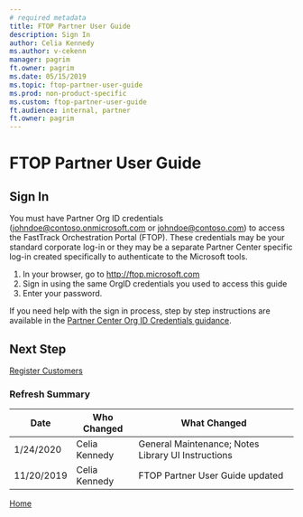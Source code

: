 ```yaml
---
# required metadata
title: FTOP Partner User Guide
description: Sign In
author: Celia Kennedy
ms.author: v-cekenn
manager: pagrim
ft.owner: pagrim
ms.date: 05/15/2019
ms.topic: ftop-partner-user-guide
ms.prod: non-product-specific
ms.custom: ftop-partner-user-guide
ft.audience: internal, partner
ft.owner: pagrim
---
```


# FTOP Partner User Guide

## Sign In

You must have Partner Org ID credentials (johndoe@contoso.onmicrosoft.com or johndoe@contoso.com) to access the FastTrack Orchestration Portal (FTOP).  These credentials may be your standard corporate log-in or they may be a separate Partner Center specific log-in created specifically to authenticate to the Microsoft tools.

1. In your browser, go to http://ftop.microsoft.com
2. Sign in using the same OrgID credentials you used to access this guide
3. Enter your password.

If you need help with the sign in process, step by step instructions are available in the [Partner Center Org ID Credentials guidance](partner-center-org-id-credentials/index.md).

## Next Step

[Register Customers](register-customers.md)

### Refresh Summary

|Date|Who Changed|What Changed|
|---------|---------------|----------------------------|
|1/24/2020| Celia Kennedy| General Maintenance; Notes Library UI Instructions|
|11/20/2019| Celia Kennedy| FTOP Partner User Guide updated|

[Home](http://partner-docs.microsoft.com)
